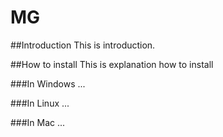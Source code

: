 # MG

##Introduction
This is introduction.

##How to install
This is explanation how to install

###In Windows
...

###In Linux
...

###In Mac
...